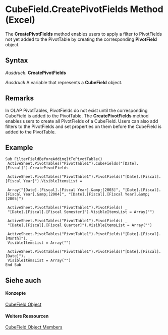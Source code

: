 
# CubeField.CreatePivotFields Method (Excel)

 The **CreatePivotFields** method enables users to apply a filter to PivotFields not yet added to the PivotTable by creating the corresponding **PivotField** object.


## Syntax

 _Ausdruck_. **CreatePivotFields**

 _Ausdruck_ A variable that represents a **CubeField** object.


## Remarks

In OLAP PivotTables, PivotFields do not exist until the corresponding CubeField is added to the PivotTable. The  **CreatePivotFields** method enables users to create all PivotFields of a CubeField. Users can also add filters to the PivotFields and set properties on them before the CubeField is added to the PivotTable.


## Example


```
Sub FilterFieldBeforeAddingItToPivotTable() 
 ActiveSheet.PivotTables("PivotTable1").CubeFields("[Date].[Fiscal]").CreatePivotFields 
 
 ActiveSheet.PivotTables("PivotTable1").PivotFields("[Date].[Fiscal].[Fiscal Year]").VisibleItemsList = 
 
 Array("[Date].[Fiscal].[Fiscal Year].&amp;[2003]", "[Date].[Fiscal].[Fiscal Year].&amp;[2004]", "[Date].[Fiscal].[Fiscal Year].&amp;[2005]") 
 
 ActiveSheet.PivotTables("PivotTable1").PivotFields( _ 
 "[Date].[Fiscal].[Fiscal Semester]").VisibleItemsList = Array("") 
 
 ActiveSheet.PivotTables("PivotTable1").PivotFields( _ 
 "[Date].[Fiscal].[Fiscal Quarter]").VisibleItemsList = Array("") 
 
 ActiveSheet.PivotTables("PivotTable1").PivotFields("[Date].[Fiscal].[Month]"). _ 
 VisibleItemsList = Array("") 
 
 ActiveSheet.PivotTables("PivotTable1").PivotFields("[Date].[Fiscal].[Date]"). _ 
 VisibleItemsList = Array("") 
End Sub
```


## Siehe auch


#### Konzepte


[CubeField Object](6db16910-6c27-651a-c388-e54e27fe4519.md)
#### Weitere Ressourcen


[CubeField Object Members](http://msdn.microsoft.com/library/2f3cbe65-45ff-abe0-3e48-29c0d490f600%28Office.15%29.aspx)
